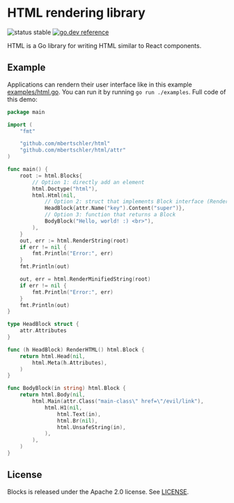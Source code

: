 HTML rendering library
========================
![status stable](https://img.shields.io/badge/status-stable-green?style=flat-square) [![go.dev reference](https://img.shields.io/badge/go.dev-reference-007d9c?logo=go&logoColor=white&style=flat-square)](https://pkg.go.dev/github.com/mbertschler/html?tab=doc)


HTML is a Go library for writing HTML similar to React components.

Example
-------
Applications can rendern their user interface like in this example [examples/html.go](./examples/html.go). You can run it by running `go run ./examples`. Full code of this demo: 

```go
package main

import (
	"fmt"

	"github.com/mbertschler/html"
	"github.com/mbertschler/html/attr"
)

func main() {
	root := html.Blocks{
		// Option 1: directly add an element
		html.Doctype("html"),
		html.Html(nil,
			// Option 2: struct that implements Block interface (RenderHTML() Block)
			HeadBlock{attr.Name("key").Content("super")},
			// Option 3: function that returns a Block
			BodyBlock("Hello, world! :) <br>"),
		),
	}
	out, err := html.RenderString(root)
	if err != nil {
		fmt.Println("Error:", err)
	}
	fmt.Println(out)

	out, err = html.RenderMinifiedString(root)
	if err != nil {
		fmt.Println("Error:", err)
	}
	fmt.Println(out)
}

type HeadBlock struct {
	attr.Attributes
}

func (h HeadBlock) RenderHTML() html.Block {
	return html.Head(nil,
		html.Meta(h.Attributes),
	)
}

func BodyBlock(in string) html.Block {
	return html.Body(nil,
		html.Main(attr.Class("main-class\" href=\"/evil/link"),
			html.H1(nil,
				html.Text(in),
				html.Br(nil),
				html.UnsafeString(in),
			),
		),
	)
}
```

License
-------
Blocks is released under the Apache 2.0 license. See [LICENSE](LICENSE).
